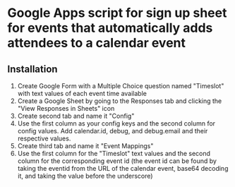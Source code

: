 # Google Apps script for sign up sheet for events that automatically adds attendees to a calendar event

## Installation

1. Create Google Form with a Multiple Choice question named "Timeslot" with text values of each event time available
1. Create a Google Sheet by going to the Responses tab and clicking the "View Responses in Sheets" icon
1. Create second tab and name it "Config"
1. Use the first column as your config keys and the second column for config values. Add calendar.id, debug, and debug.email and their respective values.
1. Create third tab and name it "Event Mappings"
1. Use the first column for the "Timeslot" text values and the second column for the corresponding event id (the event id can be found by taking the eventid from the URL of the calendar event, base64 decoding it, and taking the value before the underscore)
